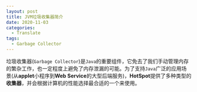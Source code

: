 ```yaml
---
layout: post
title: JVM垃圾收集器简介
date: 2020-11-03
categories:
  - Translate
tags:
  - Garbage Collector
---
```


垃圾收集器(`Garbage Collector`)是`Java`的重要组件，它免去了我们手动管理内存的繁杂工作，也一定程度上避免了内存泄漏的可能。为了支持`Java`广泛的应用场景(从**applet**小程序到**Web Service**的大型后端服务)，**HotSpot**提供了多种类型的**收集器**，并会根据计算机的性能选择最合适的一个来使用。